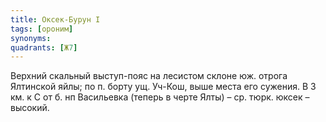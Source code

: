 ```yaml
---
title: Оксек-Бурун I
tags: [ороним]
synonyms:
quadrants: [Ж7]
---
```


Верхний скальный выступ-пояс на лесистом склоне юж. отрога Ялтинской яйлы; по п.
борту ущ. Уч-Кош, выше места его сужения. В 3 км. к С от б. нп Васильевка
(теперь в черте Ялты) – ср. тюрк. юксек – высокий.
